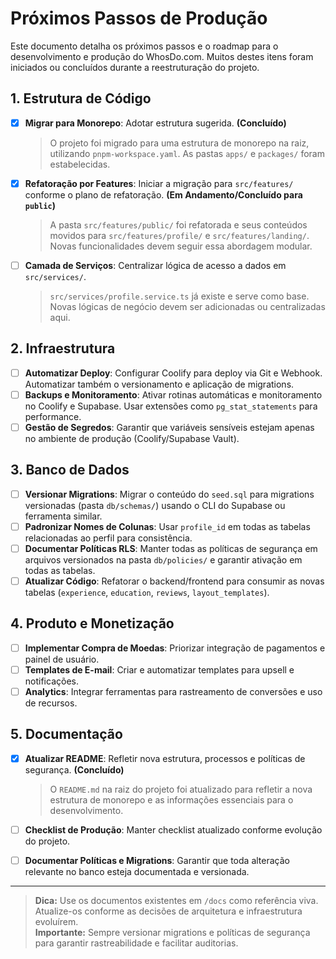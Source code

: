 # Próximos Passos de Produção

Este documento detalha os próximos passos e o roadmap para o desenvolvimento e produção do WhosDo.com. Muitos destes itens foram iniciados ou concluídos durante a reestruturação do projeto.

## 1. Estrutura de Código

- [x] **Migrar para Monorepo**: Adotar estrutura sugerida. **(Concluído)**
  > O projeto foi migrado para uma estrutura de monorepo na raiz, utilizando `pnpm-workspace.yaml`. As pastas `apps/` e `packages/` foram estabelecidas.

- [x] **Refatoração por Features**: Iniciar a migração para `src/features/` conforme o plano de refatoração. **(Em Andamento/Concluído para `public`)**
  > A pasta `src/features/public/` foi refatorada e seus conteúdos movidos para `src/features/profile/` e `src/features/landing/`. Novas funcionalidades devem seguir essa abordagem modular.

- [ ] **Camada de Serviços**: Centralizar lógica de acesso a dados em `src/services/`.
  > `src/services/profile.service.ts` já existe e serve como base. Novas lógicas de negócio devem ser adicionadas ou centralizadas aqui.

## 2. Infraestrutura

- [ ] **Automatizar Deploy**: Configurar Coolify para deploy via Git e Webhook. Automatizar também o versionamento e aplicação de migrations.
- [ ] **Backups e Monitoramento**: Ativar rotinas automáticas e monitoramento no Coolify e Supabase. Usar extensões como `pg_stat_statements` para performance.
- [ ] **Gestão de Segredos**: Garantir que variáveis sensíveis estejam apenas no ambiente de produção (Coolify/Supabase Vault).

## 3. Banco de Dados

- [ ] **Versionar Migrations**: Migrar o conteúdo do `seed.sql` para migrations versionadas (pasta `db/schemas/`) usando o CLI do Supabase ou ferramenta similar.
- [ ] **Padronizar Nomes de Colunas**: Usar `profile_id` em todas as tabelas relacionadas ao perfil para consistência.
- [ ] **Documentar Políticas RLS**: Manter todas as políticas de segurança em arquivos versionados na pasta `db/policies/` e garantir ativação em todas as tabelas.
- [ ] **Atualizar Código**: Refatorar o backend/frontend para consumir as novas tabelas (`experience`, `education`, `reviews`, `layout_templates`).

## 4. Produto e Monetização

- [ ] **Implementar Compra de Moedas**: Priorizar integração de pagamentos e painel de usuário.
- [ ] **Templates de E-mail**: Criar e automatizar templates para upsell e notificações.
- [ ] **Analytics**: Integrar ferramentas para rastreamento de conversões e uso de recursos.

## 5. Documentação

- [x] **Atualizar README**: Refletir nova estrutura, processos e políticas de segurança. **(Concluído)**
  > O `README.md` na raiz do projeto foi atualizado para refletir a nova estrutura de monorepo e as informações essenciais para o desenvolvimento.

- [ ] **Checklist de Produção**: Manter checklist atualizado conforme evolução do projeto.
- [ ] **Documentar Políticas e Migrations**: Garantir que toda alteração relevante no banco esteja documentada e versionada.

---

> **Dica:** Use os documentos existentes em `/docs` como referência viva. Atualize-os conforme as decisões de arquitetura e infraestrutura evoluírem.  
> **Importante:** Sempre versionar migrations e políticas de segurança para garantir rastreabilidade e facilitar auditorias. 
